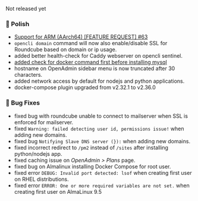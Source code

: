 Not released yet

### 💅 Polish
- [Support for ARM (AArch64) [FEATURE REQUEST] #63](https://github.com/stefanpejcic/OpenPanel/issues/63)
- `opencli domain` command will now also enable/disable SSL for Roundcube based on domain or ip usage.
- added better health-check for Caddy webserver on opencli sentinel.
- [added check for docker command first before installing mysql](https://github.com/stefanpejcic/OpenPanel/commit/d031e07251552b44f6c913000bc00d1a37ca2d31)
- hostname on OpenAdmin sidebar menu is now truncated after 30 characters.
- added network access by default for nodejs and python applications.
- docker-compose plugin upgraded from v2.32.1 to v2.36.0



### 🐛 Bug Fixes
- fixed bug with roundcube unable to connect to mailserver when SSL is enforced for mailserver.
- fixed `Warning: failed detecting user id, permissions issue!` when adding new domains.
- fixed bug `Notifying Slave DNS server (}):` when adding new domains.
- fixed incorrect redirect to `/pm2` instead of `/sites` after installing python/nodejs app.
- fixed caching issue on *OpenAdmin > Plans* page.
- fixed bug on Almalinux installing Docker Compose for root user.
- fixed error `DEBUG: Invalid port detected: lsof` when creating first user on RHEL distributions.
- fixed error `ERROR: One or more required variables are not set.` when creating first user on AlmaLinux 9.5
